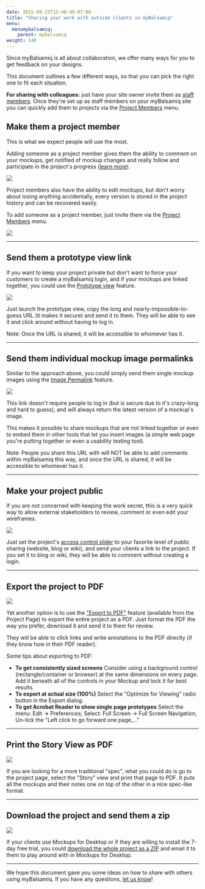 ```yaml
---
date: 2015-09-23T15:48:49-07:00
title: "Sharing your work with outside clients in myBalsamiq"
menu:
  menumybalsamiq:
    parent: mybalsamiq
weight: 140
---
```


Since myBalsamiq is all about collaboration, we offer many ways for you to get feedback on your designs.

This document outlines a few different ways, so that you can pick the right one to fit each situation.

**For sharing with colleagues:** just have your site owner invite them as [staff members](http://support.balsamiq.com/customer/portal/articles/231911#staffmembers). Once they're set up as staff members on your myBalsamiq site you can quickly add them to projects via the [Project Members](http://support.balsamiq.com/customer/portal/articles/112399#addingprojectteammembers) menu.

## Make them a project member

This is what we expect people will use the most.

Adding someone as a project member gives them the ability to comment on your mockups, get notified of mockup changes and really follow and participate in the project's progress ([learn more](http://support.balsamiq.com/customer/portal/articles/112405)).

![](http://media.balsamiq.com/img/support/docs/myb/communication.png)

Project members also have the ability to edit mockups, but don't worry about losing anything accidentally, every version is stored in the project history and can be recovered easily.

To add someone as a project member, just invite them via the [Project Members](http://support.balsamiq.com/customer/portal/articles/112399#addingprojectteammembers) menu.

![](http://media.balsamiq.com/img/support/docs/myb/project-members.png)

* * *

## Send them a prototype view link

If you want to keep your project private but don't want to force your customers to create a myBalsamiq login, and if your mockups are linked together, you could use the [Prototype view](http://support.balsamiq.com/customer/portal/articles/112399#mockupviewsgridstoryandmap) feature.

![](http://media.balsamiq.com/img/support/docs/myb/launchprototype.png)

Just launch the prototype view, copy the long and nearly-impossible-to-guess URL (it makes it secure) and send it to them. They will be able to see it and click around without having to log in.

Note: Once the URL is shared, it will be accessible to whomever has it.

* * *

## Send them individual mockup image permalinks

Similar to the approach above, you could simply send them single mockup images using the [Image Permalink](http://support.balsamiq.com/customer/portal/articles/112401#mockupdescriptionpermalinkdownload) feature.

![](http://media.balsamiq.com/img/support/docs/myb/mockup-info.png)

This link doesn't require people to log in (but is secure due to it's crazy-long and hard to guess), and will always return the latest version of a mockup's image.

This makes it possible to share mockups that are not linked together or even to embed them in other tools that let you insert images (a simple web page you're putting together or even a usability testing tool).

Note: People you share this URL with will NOT be able to add comments within myBalsamiq this way, and once the URL is shared, it will be accessible to whomever has it.

* * *

## Make your project public

If you are not concerned with keeping the work secret, this is a very quick way to allow external stakeholders to review, comment or even edit your wireframes.

![](http://media.balsamiq.com/img/support/docs/myb/project-acl.png)

Just set the project's [access control slider](http://support.balsamiq.com/customer/portal/articles/112399#settingaccesscontrol) to your favorite level of public sharing (website, blog or wiki), and send your clients a link to the project. If you set it to blog or wiki, they will be able to comment without creating a login.

* * *

## Export the project to PDF

![](http://media.balsamiq.com/img/support/docs/myb/project-manage.png)

Yet another option is to use the ["Export to PDF"](http://support.balsamiq.com/customer/portal/articles/112399#managingproject) feature (available from the Project Page) to export the entire project as a PDF. Just format the PDF the way you prefer, download it and send it to them for review.

They will be able to click links and write annotations to the PDF directly (if they know how in their PDF reader).

Some tips about exporting to PDF:

*   **To get consistently sized screens**
     Consider using a background control (rectangle/container or browser) at the same dimensions on every page. Add it beneath all of the controls in your Mockup and lock it for best results.
*   **To export at actual size (100%)**
     Select the "Optimize for Viewing" radio button in the Export dialog.
*   **To get Acrobat Reader to show single page prototypes**
     Select the menu: Edit -> Preferences; Select: Full Screen -> Full Screen Navigation; Un-tick the "Left click to go forward one page,..."

* * *

## Print the Story View as PDF

![](http://media.balsamiq.com/img/support/docs/myb/project-gridstorymap.png)

If you are looking for a more traditional "spec", what you could do is go to the project page, select the "Story" view and print that page to PDF. It puts all the mockups and their notes one on top of the other in a nice spec-like format.

* * *

## Download the project and send them a zip

![](http://media.balsamiq.com/img/support/docs/myb/project-manage.png)

If your clients use Mockups for Desktop or if they are willing to install the 7-day free trial, you could [download the whole project as a ZIP](http://support.balsamiq.com/customer/portal/articles/112399#managingproject) and email it to them to play around with in Mockups for Desktop.

* * *

We hope this document gave you some ideas on how to share with others using myBalsamiq. If you have any questions, [let us know](http://community.balsamiq.com)!

